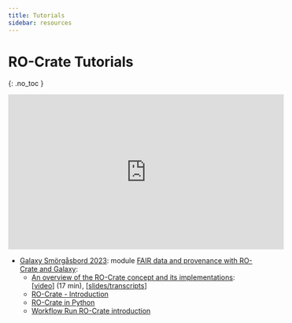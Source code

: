 ```yaml
---
title: Tutorials
sidebar: resources
---
```

<!--
   Copyright 2023 The University of Manchester and RO Crate contributors 
   <https://github.com/ResearchObject/ro-crate/graphs/contributors>

   Licensed under the Apache License, Version 2.0 (the "License");
   you may not use this file except in compliance with the License.
   You may obtain a copy of the License at

       http://www.apache.org/licenses/LICENSE-2.0

   Unless required by applicable law or agreed to in writing, software
   distributed under the License is distributed on an "AS IS" BASIS,
   WITHOUT WARRANTIES OR CONDITIONS OF ANY KIND, either express or implied.
   See the License for the specific language governing permissions and
   limitations under the License.
-->

# RO-Crate Tutorials
{: .no_toc }

<iframe width="560" height="315" src="https://www.youtube-nocookie.com/embed/5GYdN5B1tc8" title="YouTube video player" frameborder="0" allow="accelerometer; autoplay; clipboard-write; encrypted-media; gyroscope; picture-in-picture" allowfullscreen></iframe>

* [Galaxy Smörgåsbord 2023](https://gallantries.github.io/video-library/events/smorgasbord3/): module [FAIR data and provenance with RO-Crate and Galaxy](https://gallantries.github.io/video-library/modules/ro-crate):
  - [An overview of the RO-Crate concept and its implementations](https://gallantries.github.io/video-library/videos/ro-crates/intro/slides): [[video](https://www.youtube.com/watch?v=5GYdN5B1tc8)] (17 min), [[slides/transcripts](https://doi.org/10.5281/zenodo.7828632)]
  - [RO-Crate - Introduction](https://training.galaxyproject.org/topics/fair/tutorials/ro-crate-intro/tutorial.html)
  - [RO-Crate in Python](https://training.galaxyproject.org/topics/fair/tutorials/ro-crate-in-python/tutorial.html)
  - [Workflow Run RO-Crate introduction](https://training.galaxyproject.org/topics/fair/tutorials/ro-crate-workflow-run-ro-crate/tutorial.html)

